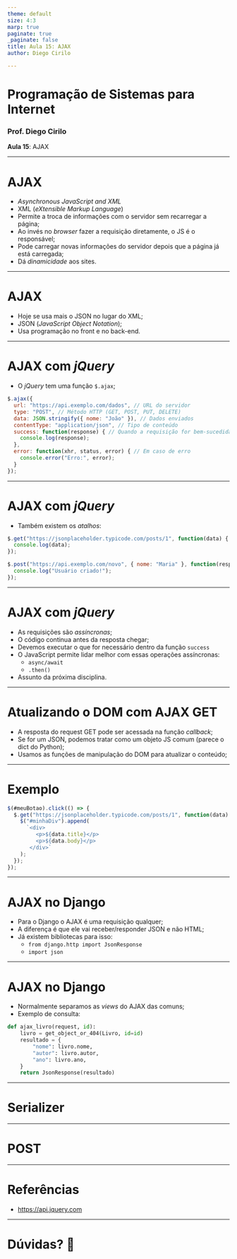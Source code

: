 ```yaml
---
theme: default
size: 4:3
marp: true
paginate: true
_paginate: false
title: Aula 15: AJAX
author: Diego Cirilo

---
```

<style>
img {
  display: block;
  margin: 0 auto;
}
</style>

# <!-- fit --> Programação de Sistemas para Internet

### Prof. Diego Cirilo

**Aula 15**: AJAX

---
# AJAX
- *Asynchronous JavaScript and XML*
- XML (*eXtensible Markup Language*)
- Permite a troca de informações com o servidor sem recarregar a página;
- Ao invés no *browser* fazer a requisição diretamente, o JS é o responsável;
- Pode carregar novas informações do servidor depois que a página já está carregada;
- Dá *dinamicidade* aos sites.

---
# AJAX
- Hoje se usa mais o JSON no lugar do XML;
- JSON (*JavaScript Object Notation*);
- Usa programação no front e no back-end.

---
# AJAX com *jQuery*
- O *jQuery* tem uma função `$.ajax`;
```js
$.ajax({
  url: "https://api.exemplo.com/dados", // URL do servidor
  type: "POST", // Método HTTP (GET, POST, PUT, DELETE)
  data: JSON.stringify({ nome: "João" }), // Dados enviados
  contentType: "application/json", // Tipo de conteúdo
  success: function(response) { // Quando a requisição for bem-sucedida
    console.log(response);
  },
  error: function(xhr, status, error) { // Em caso de erro
    console.error("Erro:", error);
  }
});

```

---
# AJAX com *jQuery*
- Também existem os *atalhos*:
```js
$.get("https://jsonplaceholder.typicode.com/posts/1", function(data) {
  console.log(data);
});

$.post("https://api.exemplo.com/novo", { nome: "Maria" }, function(response) {
  console.log("Usuário criado!");
});

```

---
# AJAX com *jQuery*
- As requisições são *assíncronas*;
- O código continua antes da resposta chegar;
- Devemos executar o que for necessário dentro da função `success`
- O JavaScript permite lidar melhor com essas operações assíncronas:
    - `async/await`
    - `.then()`
- Assunto da próxima disciplina.

---
# Atualizando o DOM com AJAX GET
- A resposta do request GET pode ser acessada na função *callback*;
- Se for um JSON, podemos tratar como um objeto JS comum (parece o dict do Python);
- Usamos as funções de manipulação do DOM para atualizar o conteúdo;

---
# Exemplo
```js
$(#meuBotao).click(() => {
  $.get("https://jsonplaceholder.typicode.com/posts/1", function(data) {
    $("#minhaDiv").append(
      `<div>
         <p>${data.title}</p>
         <p>${data.body}</p>
       </div>`
    );
  });
});
```

---
# AJAX no Django
- Para o Django o AJAX é uma requisição qualquer;
- A diferença é que ele vai receber/responder JSON e não HTML;
- Já existem bibliotecas para isso:
    - `from django.http import JsonResponse`
    - `import json`

---
# AJAX no Django
- Normalmente separamos as *views* do AJAX das comuns;
- Exemplo de consulta:
```python
def ajax_livro(request, id):
    livro = get_object_or_404(Livro, id=id)
    resultado = {
        "nome": livro.nome,
        "autor": livro.autor,
        "ano": livro.ano,
    }
    return JsonResponse(resultado)
```

---
# Serializer

---
# POST

---
# Referências
- https://api.jquery.com

---
# <!--fit--> Dúvidas? 🤔
